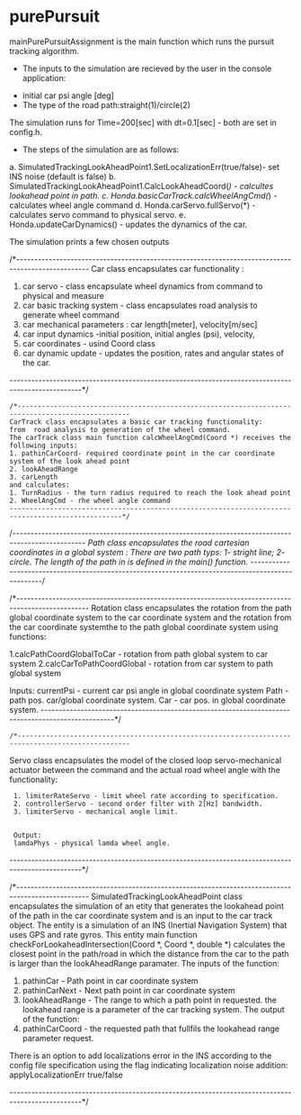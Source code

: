 # purePursuit

mainPurePursuitAssignment is the main function which runs the pursuit tracking algorithm.

* The inputs to the simulation are recieved by the user in the console application:

- initial car psi angle [deg]
- The type of the road path:straight(1)/circle(2)

The simulation runs for  Time=200[sec] with dt=0.1[sec] -  both are set in config.h.

* The steps of the simulation are as follows:

a. SimulatedTrackingLookAheadPoint1.SetLocalizationErr(true/false)- set INS noise (default is false)
b. SimulatedTrackingLookAheadPoint1.CalcLookAheadCoord(*) - calcultes lookahead point in path.
c. Honda.basicCarTrack.calcWheelAngCmd(*) - calculates  wheel angle command
d. Honda.carServo.fullServo(*) - calculates servo command to physical servo.
e. Honda.updateCarDynamics() - updates the dynamics of the car.

The simulation prints a few chosen outputs


/*--------------------------------------------------------------------------------------------------
Car class encapsulates car functionality :
   1. car servo - class encapsulate wheel dynamics from command to physical and measure
   2. car basic tracking system - class encapsulates road analysis to generate wheel command
   3. car mechanical parameters : car length[meter], velocity[m/sec]
   4. car input dynamics -initial position, initial angles (psi), velocity,
   5. car coordinates - usind Coord class
   6. car dynamic update - updates the position, rates  and angular states of the car.

--------------------------------------------------------------------------------------------------*/

	/*--------------------------------------------------------------------------------------------------
	CarTrack class encapsulates a basic car tracking functionality:
    from  road analysis to generation of the wheel command.
	The carTrack class main function calcWheelAngCmd(Coord *) receives the following inputs:
	1. pathinCarCoord- required coordinate point in the car coordinate system of the look ahead point
	2. lookAheadRange
	3. carLength
	and calculates:
	1. TurnRadius - the turn radius required to reach the look ahead point
	2. WheelAngCmd - rhe wheel angle command
	--------------------------------------------------------------------------------------------------*/
  
  /*--------------------------------------------------------------------------------------------------
Path class encapsulates the road cartesian coordinates in a global system :
There are two path typs: 1- stright line; 2- circle.
The  length of the path in is defined in the main() function.
--------------------------------------------------------------------------------------------------*/

/*--------------------------------------------------------------------------------------------------
Rotation class encapsulates the rotation from the path global coordinate system to the car coordinate system 
                       and  the rotation from  the car coordinate systemthe to the path global coordinate system 
using functions:

1.calcPathCoordGlobalToCar - rotation from path global system to car system
2.calcCarToPathCoordGlobal - rotation from car system to path global system

Inputs:
currentPsi - current car psi angle in global coordinate system
Path - path pos. car/global coordinate system.
Car - car pos. in global coordinate system.
--------------------------------------------------------------------------------------------------*/

	/*--------------------------------------------------------------------------------------------------
Servo class encapsulates the model of the  closed loop servo-mechanical actuator between the command and
     the actual road wheel angle with the functionality:

	 1. limiterRateServo - limit wheel rate according to specification.
	 2. controllerServo - second order filter with 2[Hz] bandwidth.
	 3. limiterServo - mechanical angle limit.


	 Output: 
	 lamdaPhys - physical lamda wheel angle.
--------------------------------------------------------------------------------------------------*/

/*--------------------------------------------------------------------------------------------------
SimulatedTrackingLookAheadPoint class encapsulates the simulation of an etity that generates the 
lookahead point of the path in the car coordinate system and is an input to the car track object.
The entity is a simulation of an INS (Inertial Navigation System) that uses GPS and rate gyros.
This entity main function checkForLookaheadIntersection(Coord *, Coord *, double *)
calculates the closest point in the path/road in which the distance from the car to the path is
larger than the lookAheadRange paramater.
The inputs of the function:
1. pathinCar - Path point in car coordinate system
2. pathinCarNext - Next path point in car coordinate system
3. lookAheadRange - The  range to which a path point in requested. the lookahead range is a parameter of the car tracking system.
The output of the function:
1. pathinCarCoord - the requested path that fullfils the lookahead range parameter request.

There is an option to add localizations error in the INS according to the config file specification
using the flag indicating localization noise addition:
applyLocalizationErr  true/false

--------------------------------------------------------------------------------------------------*/

